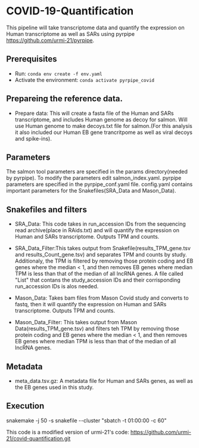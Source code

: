 # COVID-19-Quantification
This pipeline will take transcriptome data and quantify the expression on Human transcriptome as well as SARs using pyrpipe https://github.com/urmi-21/pyrpipe.

## Prerequisites
* Run: `conda env create -f env.yaml`
* Activate the environment: `conda activate pyrpipe_covid`


## Prepareing the reference data. 
* Prepare data: This will create a fasta file of the Human and SARs transcriptome, and includes Human genome as decoy for salmon. Will use Human genome to make decoys.txt file for salmon.(For this analysis it also included our Human EB gene trancritpome as well as viral decoys and spike-ins). 


## Parameters
The salmon tool parameters are specified in the params directory(needed by pyrpipe). To modify the parameters edit salmon_index.yaml. pyrpipe parameters are specified in the pyrpipe_conf.yaml file. config.yaml contains important parameters for the Snakefiles(SRA_Data and Mason_Data). 


## Snakefiles and filters
* SRA_Data: This code takes in run_accession IDs from the sequencing read archive(place in RAids.txt) and will quantify the expression on Human and SARs transcriptome. Outputs TPM and counts. 

* SRA_Data_Filter:This takes output from Snakefile(results_TPM_gene.tsv and results_Count_gene.tsv) and separates TPM and counts by study. Additionaly, the TPM is filtered by removing those protein coding and EB genes where the median < 1, and then removes EB genes where median TPM is less than that of the median of all lncRNA genes. A file called "List" that contans the study_accession IDs and their corrisponding run_accession IDs is alos needed.
 
* Mason_Data: Takes bam files from Mason Covid study and converts to fastq, then it will quantify the expression on Human and SARs transcriptome. Outputs TPM and counts.

* Mason_Data_Filter: This takes output from Mason Data(results_TPM_gene.tsv) and filters teh TPM by removing those protein coding and EB genes where the median < 1, and then removes EB genes where median TPM is less than that of the median of all lncRNA genes. 


## Metadata
* meta_data.tsv.gz: A metadata file for Human and SARs genes, as well as the EB genes used in this study. 


## Execution 
snakemake -j 50 -s snakefile --cluster "sbatch -t 01:00:00 -c 60"



This code is a modified version of urmi-21's code: https://github.com/urmi-21/covid-quantification.git





